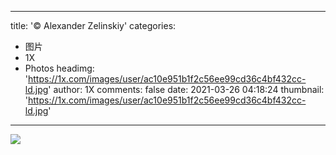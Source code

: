 
---
title: '© Alexander Zelinskiy'
categories: 
 - 图片
 - 1X
 - Photos
headimg: 'https://1x.com/images/user/ac10e951b1f2c56ee99cd36c4bf432cc-ld.jpg'
author: 1X
comments: false
date: 2021-03-26 04:18:24
thumbnail: 'https://1x.com/images/user/ac10e951b1f2c56ee99cd36c4bf432cc-ld.jpg'
---

<div>   
<img src="https://1x.com/images/user/ac10e951b1f2c56ee99cd36c4bf432cc-ld.jpg" referrerpolicy="no-referrer">  
</div>
            